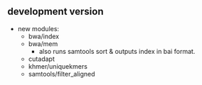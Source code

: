 ## development version

- new modules:
  - bwa/index
  - bwa/mem
    - also runs samtools sort & outputs index in bai format.
  - cutadapt
  - khmer/uniquekmers
  - samtools/filter_aligned
